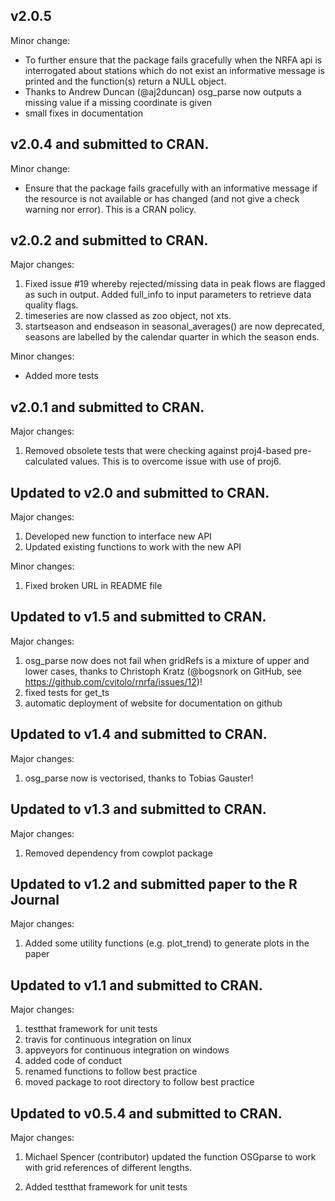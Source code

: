 
v2.0.5
--------------------------------------
Minor change:

- To further ensure that the package fails gracefully when the NRFA api is interrogated about stations which do not exist an informative message is printed and the function(s) return a NULL object.  
- Thanks to Andrew Duncan (@aj2duncan) osg_parse now outputs a missing value if a missing coordinate is given 
- small fixes in documentation 

v2.0.4 and submitted to CRAN.
--------------------------------------
Minor change:

- Ensure that the package fails gracefully with an informative message if the resource is not available or has changed (and not give a check warning nor error). This is a CRAN policy. 


v2.0.2 and submitted to CRAN.
--------------------------------------

Major changes:

1. Fixed issue #19 whereby rejected/missing data in peak flows are flagged as such in output. Added full_info to input parameters to retrieve data quality flags.
2. timeseries are now classed as zoo object, not xts.
3. startseason and endseason in seasonal_averages() are now deprecated, seasons are labelled by the calendar quarter in which the season ends.

Minor changes:

- Added more tests


v2.0.1 and submitted to CRAN.
--------------------------------------

Major changes:

1. Removed obsolete tests that were checking against proj4-based pre-calculated values. This is to overcome issue with use of proj6.


Updated to v2.0 and submitted to CRAN.
--------------------------------------

Major changes:

1. Developed new function to interface new API 
2. Updated existing functions to work with the new API

Minor changes:
1. Fixed broken URL in README file


Updated to v1.5 and submitted to CRAN.
--------------------------------------

Major changes:

1. osg_parse now does not fail when gridRefs is a mixture of upper and lower cases, thanks to Christoph Kratz (@bogsnork on GitHub, see https://github.com/cvitolo/rnrfa/issues/12)!
2. fixed tests for get_ts
3. automatic deployment of website for documentation on github


Updated to v1.4 and submitted to CRAN.
--------------------------------------

Major changes:

1. osg_parse now is vectorised, thanks to Tobias Gauster! 


Updated to v1.3 and submitted to CRAN.
--------------------------------------

Major changes:

1. Removed dependency from cowplot package


Updated to v1.2 and submitted paper to the R Journal
----------------------------------------------------

Major changes:

1. Added some utility functions (e.g. plot_trend) to generate plots in the paper


Updated to v1.1 and submitted to CRAN.
----------------------------------------

Major changes:

1. testthat framework for unit tests
2. travis for continuous integration on linux
3. appveyors for continuous integration on windows
4. added code of conduct
5. renamed functions to follow best practice
6. moved package to root directory to follow best practice


Updated to v0.5.4 and submitted to CRAN.
----------------------------------------

Major changes:

1. Michael Spencer (contributor) updated the function OSGparse to work with grid references of different lengths.

2. Added testthat framework for unit tests
